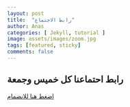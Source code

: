 ```yaml
---
layout: post
title:  "رابط الاجتماع"
author: Anas
categories: [ Jekyll, tutorial ]
image: assets/images/zoom.jpg
tags: [featured, sticky]
comments: false
---
```


## رابط احتماعنا كل خميس وجمعة

[اضغط هنا للانضمام](https://)